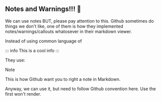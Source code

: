 ## Notes and Warnings!!! :lemon: 

We can use notes BUT, please pay attention to this.
Github sometimes do things we don't like, one of them is how they implemented notes/warnings/callouts whatosever in their markdown viewer. 

Instead of using common language of 

::: info
This is a cool info
:::

They use:
> [!Note]
> This is how Github want you to right a note in Markdown.

Anyway, we can use it, but need to follow Github convention here. Use the first won't render.

